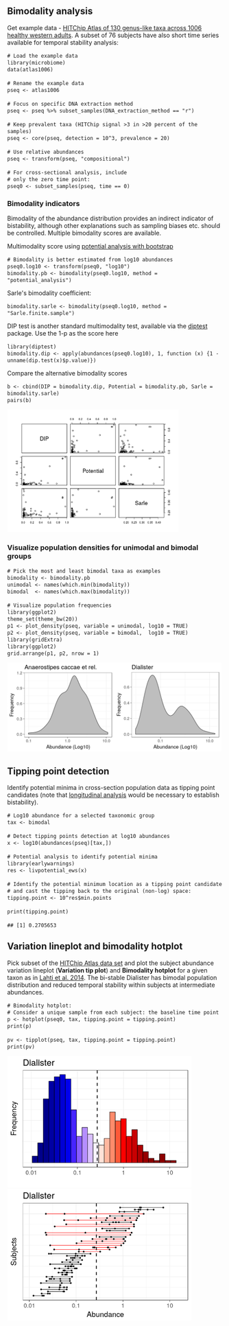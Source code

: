 <!--
  %\VignetteEngine{knitr::rmarkdown}
  %\VignetteIndexEntry{microbiome tutorial - stability}
  %\usepackage[utf8]{inputenc}
  %\VignetteEncoding{UTF-8}  
-->
Bimodality analysis
-------------------

Get example data - [HITChip Atlas of 130 genus-like taxa across 1006
healthy western
adults](http://www.nature.com/ncomms/2014/140708/ncomms5344/full/ncomms5344.html).
A subset of 76 subjects have also short time series available for
temporal stability analysis:

    # Load the example data
    library(microbiome)
    data(atlas1006)

    # Rename the example data
    pseq <- atlas1006

    # Focus on specific DNA extraction method
    pseq <- pseq %>% subset_samples(DNA_extraction_method == "r")

    # Keep prevalent taxa (HITChip signal >3 in >20 percent of the samples)
    pseq <- core(pseq, detection = 10^3, prevalence = 20)

    # Use relative abundances
    pseq <- transform(pseq, "compositional")

    # For cross-sectional analysis, include
    # only the zero time point:
    pseq0 <- subset_samples(pseq, time == 0)

### Bimodality indicators

Bimodality of the abundance distribution provides an indirect indicator
of bistability, although other explanations such as sampling biases etc.
should be controlled. Multiple bimodality scores are available.

Multimodality score using [potential analysis with
bootstrap](http://www.nature.com/ncomms/2014/140708/ncomms5344/full/ncomms5344.html)

    # Bimodality is better estimated from log10 abundances
    pseq0.log10 <- transform(pseq0, "log10")
    bimodality.pb <- bimodality(pseq0.log10, method = "potential_analysis")

Sarle's bimodality coefficient:

    bimodality.sarle <- bimodality(pseq0.log10, method = "Sarle.finite.sample")

DIP test is another standard multimodality test, available via the
[diptest](https://cran.r-project.org/web/packages/diptest/index.html)
package. Use the 1-p as the score here

    library(diptest)
    bimodality.dip <- apply(abundances(pseq0.log10), 1, function (x) {1 - unname(dip.test(x)$p.value)})

Compare the alternative bimodality scores

    b <- cbind(DIP = bimodality.dip, Potential = bimodality.pb, Sarle = bimodality.sarle)
    pairs(b)

<img src="Bimodality_files/figure-markdown_strict/bimodalitycomp-1.png" width="400px" />

### Visualize population densities for unimodal and bimodal groups

    # Pick the most and least bimodal taxa as examples
    bimodality <- bimodality.pb
    unimodal <- names(which.min(bimodality))
    bimodal  <- names(which.max(bimodality))

    # Visualize population frequencies
    library(ggplot2)
    theme_set(theme_bw(20))
    p1 <- plot_density(pseq, variable = unimodal, log10 = TRUE) 
    p2 <- plot_density(pseq, variable = bimodal,  log10 = TRUE) 
    library(gridExtra)
    library(ggplot2)
    grid.arrange(p1, p2, nrow = 1)

<img src="Bimodality_files/figure-markdown_strict/stability2-1.png" width="500px" />

Tipping point detection
-----------------------

Identify potential minima in cross-section population data as tipping
point candidates (note that [longitudinal analysis](Stability.md) would
be necessary to establish bistability).

    # Log10 abundance for a selected taxonomic group
    tax <- bimodal

    # Detect tipping points detection at log10 abundances 
    x <- log10(abundances(pseq)[tax,])

    # Potential analysis to identify potential minima
    library(earlywarnings)
    res <- livpotential_ews(x)

    # Identify the potential minimum location as a tipping point candidate
    # and cast the tipping back to the original (non-log) space:
    tipping.point <- 10^res$min.points

    print(tipping.point)

    ## [1] 0.2705653

Variation lineplot and bimodality hotplot
-----------------------------------------

Pick subset of the [HITChip Atlas data
set](http://doi.org/10.5061/dryad.pk75d) and plot the subject abundance
variation lineplot (**Variation tip plot**) and **Bimodality hotplot**
for a given taxon as in [Lahti et al.
2014](http://www.nature.com/ncomms/2014/140708/ncomms5344/full/ncomms5344.html).
The bi-stable Dialister has bimodal population distribution and reduced
temporal stability within subjects at intermediate abundances.

    # Bimodality hotplot:
    # Consider a unique sample from each subject: the baseline time point 
    p <- hotplot(pseq0, tax, tipping.point = tipping.point)
    print(p)

    pv <- tipplot(pseq, tax, tipping.point = tipping.point)
    print(pv)

<img src="Bimodality_files/figure-markdown_strict/stability-variationplot-1.png" width="430px" /><img src="Bimodality_files/figure-markdown_strict/stability-variationplot-2.png" width="430px" />

